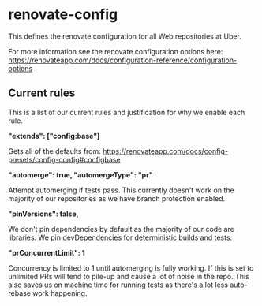 # renovate-config

This defines the renovate configuration for all Web repositories at Uber.

For more information see the renovate configuration options here: https://renovateapp.com/docs/configuration-reference/configuration-options

## Current rules

This is a list of our current rules and justification for why we enable each rule.

**"extends": ["config:base"]**

Gets all of the defaults from: https://renovateapp.com/docs/config-presets/config-config#configbase

**"automerge": true, "automergeType": "pr"**

Attempt automerging if tests pass. This currently doesn't work on the majority of our repositories as we have branch protection enabled.

**"pinVersions": false,**

We don't pin dependencies by default as the majority of our code are libraries. We pin devDependencies for deterministic builds and tests.

**"prConcurrentLimit": 1**

Concurrency is limited to 1 until automerging is fully working. If this is set to unlimited PRs will tend to pile-up and cause a lot of noise in the repo. This also saves us on machine time for running tests as there's a lot less auto-rebase work happening.
